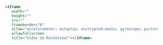 <!-- 
	<iframe>

	- atributos
		- src
		- height
		- width
		- title (acessibilidade)
		- allowfullscreen
		- frameborder
 -->

 ```html
<iframe 
	width="" 
	height=""
	src=""
	frameborder="0"
	allow="accelorometer; autoplay; enctrypted-media; gyroscope; picture-in-picture"
	allowfullscreen
	title="Vídeo da Rocketseat"></iframe>
 ```